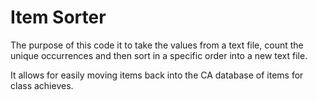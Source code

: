 # Item Sorter
The purpose of this code it to take the values from a text file, count the unique occurrences and then sort in a specific order into a new text file. 

It allows for easily moving items back into the CA database of items for class achieves.